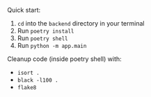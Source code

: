 Quick start:

1. `cd` into the `backend` directory in your terminal
2. Run `poetry install`
3. Run `poetry shell`
4. Run `python -m app.main`

Cleanup code (inside poetry shell) with:

-   `isort .`
-   `black -l100 .`
-   `flake8`
